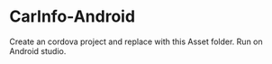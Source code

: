 # CarInfo-Android

Create an cordova project and replace with this Asset folder.
Run on Android studio.
